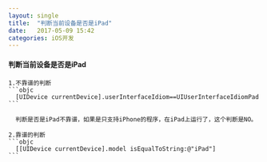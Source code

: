 ```yaml
---
layout: single
title:  "判断当前设备是否是iPad"
date:   2017-05-09 15:42
categories: iOS开发
---
```


####  判断当前设备是否是iPad

    1.不靠谱的判断
    ```objc
      [UIDevice currentDevice].userInterfaceIdiom==UIUserInterfaceIdiomPad
    ```

      判断是否是iPad不靠谱，如果是只支持iPhone的程序，在iPad上运行了，这个判断是NO。

    2.靠谱的判断  
    ```objc
      [[UIDevice currentDevice].model isEqualToString:@"iPad"]  
    ```
